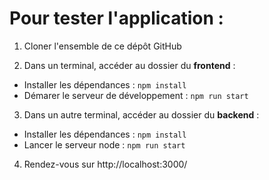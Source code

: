 # Pour tester l'application :

1. Cloner l'ensemble de ce dépôt GitHub  

2. Dans un terminal, accéder au dossier du __frontend__ :
 - Installer les dépendances : ``npm install`` 
 - Démarer le serveur de développement : ``npm run start`` 

3. Dans un autre terminal, accéder au dossier du __backend__ :
 - Installer les dépendances : ``npm install`` 
 - Lancer le serveur node : ``npm run start`` 

4. Rendez-vous sur http://localhost:3000/  

